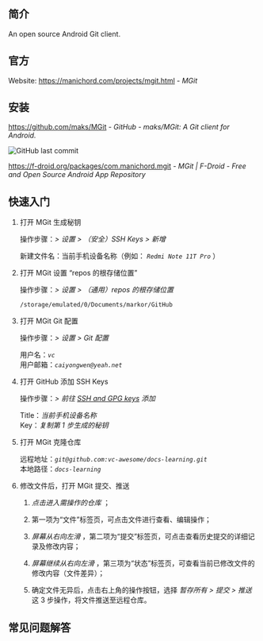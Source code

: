 ## 简介

An open source Android Git client.

## 官方

Website: https://manichord.com/projects/mgit.html - *MGit*

## 安装

https://github.com/maks/MGit - *GitHub - maks/MGit: A Git client for Android.*

![GitHub last commit](https://flat.badgen.net/github/last-commit/maks/MGit?icon=github&color=blue)

https://f-droid.org/packages/com.manichord.mgit - *MGit | F-Droid - Free and Open Source Android App Repository*

## 快速入门

1. 打开 MGit 生成秘钥

    操作步骤：_> 设置 > （安全）SSH Keys > 新增_
   
    新建文件名：当前手机设备名称（例如： *`Redmi Note 11T Pro`* ）
   
2. 打开 MGit 设置 “repos 的根存储位置”

    操作步骤：_> 设置 > （通用）repos 的根存储位置_
   
    ``` sh
    /storage/emulated/0/Documents/markor/GitHub
    ```

3. 打开 MGit Git 配置

    操作步骤：_> 设置 > Git 配置_

    用户名：_`vc`_  
    用户邮箱：_`caiyongwen@yeah.net`_
   
4. 打开 GitHub 添加 SSH Keys

    操作步骤：_> 前往 [SSH and GPG keys](https://github.com/settings/keys) 添加_

    Title：_当前手机设备名称_  
    Key：_复制第 1 步生成的秘钥_
   
5. 打开 MGit 克隆仓库

    远程地址：_`git@github.com:vc-awesome/docs-learning.git`_  
    本地路径：_`docs-learning`_

6. 修改文件后，打开 MGit 提交、推送

    1. _点击进入需操作的仓库_ ；

    2. 第一项为“文件”标签页，可点击文件进行查看、编辑操作；

    3. _屏幕从右向左滑_ ，第二项为“提交”标签页，可点击查看历史提交的详细记录及修改内容；

    4. _屏幕继续从右向左滑_ ，第三项为“状态”标签页，可查看当前已修改文件的修改内容（文件差异）；

    5. 确定文件无异后，点击右上角的操作按钮，选择 _暂存所有 > 提交 > 推送_ 这 3 步操作，将文件推送至远程仓库。

## 常见问题解答
